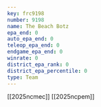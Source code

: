 ```yaml
---
key: frc9198
number: 9198
name: The Beach Botz
epa_end: 0
auto_epa_end: 0
teleop_epa_end: 0
endgame_epa_end: 0
winrate: 0
district_epa_rank: 0
district_epa_percentile: 0
type: Team
---
```

[[2025ncmec]]
[[2025ncpem]]
